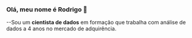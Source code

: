 ### Olá, meu nome é Rodrigo 👋



<!--
**RodMartinsx/RodMartinsx** is a ✨ _special_ ✨ repository because its `README.md` (this file) appears on your GitHub profile.

Here are some ideas to get you started:

- 🔭 I’m currently working on ...
- 🌱 I’m currently learning ...
- 👯 I’m looking to collaborate on ...
- 🤔 I’m looking for help with ...
- 💬 Ask me about ...
- 📫 How to reach me: ...
- 😄 Pronouns: ...
- ⚡ Fun fact: ...
-->


--Sou um **cientista de dados** em formação que trabalha com análise de dados a 4 anos no mercado de adquirência. 
